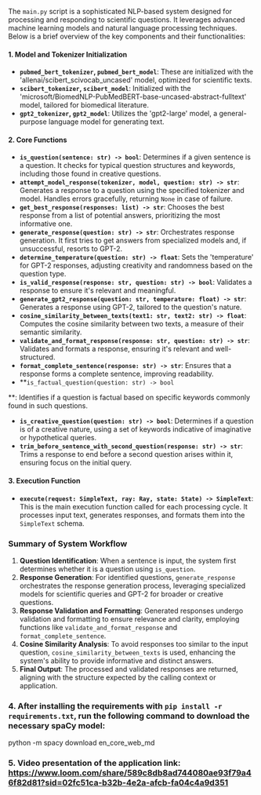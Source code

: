 The `main.py` script is a sophisticated NLP-based system designed for processing and responding to scientific questions. It leverages advanced machine learning models and natural language processing techniques. Below is a brief overview of the key components and their functionalities:

#### 1. **Model and Tokenizer Initialization**
   - **`pubmed_bert_tokenizer`, `pubmed_bert_model`**: These are initialized with the 'allenai/scibert_scivocab_uncased' model, optimized for scientific texts.
   - **`scibert_tokenizer`, `scibert_model`**: Initialized with the 'microsoft/BiomedNLP-PubMedBERT-base-uncased-abstract-fulltext' model, tailored for biomedical literature.
   - **`gpt2_tokenizer`, `gpt2_model`**: Utilizes the 'gpt2-large' model, a general-purpose language model for generating text.

#### 2. **Core Functions**
   - **`is_question(sentence: str) -> bool`**: Determines if a given sentence is a question. It checks for typical question structures and keywords, including those found in creative questions.
   - **`attempt_model_response(tokenizer, model, question: str) -> str`**: Generates a response to a question using the specified tokenizer and model. Handles errors gracefully, returning `None` in case of failure.
   - **`get_best_response(responses: list) -> str`**: Chooses the best response from a list of potential answers, prioritizing the most informative one.
   - **`generate_response(question: str) -> str`**: Orchestrates response generation. It first tries to get answers from specialized models and, if unsuccessful, resorts to GPT-2.
   - **`determine_temperature(question: str) -> float`**: Sets the 'temperature' for GPT-2 responses, adjusting creativity and randomness based on the question type.
   - **`is_valid_response(response: str, question: str) -> bool`**: Validates a response to ensure it's relevant and meaningful.
   - **`generate_gpt2_response(question: str, temperature: float) -> str`**: Generates a response using GPT-2, tailored to the question's nature.
   - **`cosine_similarity_between_texts(text1: str, text2: str) -> float`**: Computes the cosine similarity between two texts, a measure of their semantic similarity.
   - **`validate_and_format_response(response: str, question: str) -> str`**: Validates and formats a response, ensuring it's relevant and well-structured.
   - **`format_complete_sentence(response: str) -> str`**: Ensures that a response forms a complete sentence, improving readability.
   - **`is_factual_question(question: str) -> bool`

**: Identifies if a question is factual based on specific keywords commonly found in such questions.
   - **`is_creative_question(question: str) -> bool`**: Determines if a question is of a creative nature, using a set of keywords indicative of imaginative or hypothetical queries.
   - **`trim_before_sentence_with_second_question(response: str) -> str`**: Trims a response to end before a second question arises within it, ensuring focus on the initial query.

#### 3. **Execution Function**
   - **`execute(request: SimpleText, ray: Ray, state: State) -> SimpleText`**: This is the main execution function called for each processing cycle. It processes input text, generates responses, and formats them into the `SimpleText` schema.
   
### Summary of System Workflow

1. **Question Identification**: When a sentence is input, the system first determines whether it is a question using `is_question`.
2. **Response Generation**: For identified questions, `generate_response` orchestrates the response generation process, leveraging specialized models for scientific queries and GPT-2 for broader or creative questions.
3. **Response Validation and Formatting**: Generated responses undergo validation and formatting to ensure relevance and clarity, employing functions like `validate_and_format_response` and `format_complete_sentence`.
4. **Cosine Similarity Analysis**: To avoid responses too similar to the input question, `cosine_similarity_between_texts` is used, enhancing the system's ability to provide informative and distinct answers.
5. **Final Output**: The processed and validated responses are returned, aligning with the structure expected by the calling context or application.


### 4. After installing the requirements with `pip install -r requirements.txt`, run the following command to download the necessary spaCy model:
python -m spacy download en_core_web_md

### 5. Video presentation of the application link: https://www.loom.com/share/589c8db8ad744080ae93f79a46f82d81?sid=02fc51ca-b32b-4e2a-afcb-fa04c4a9d351
